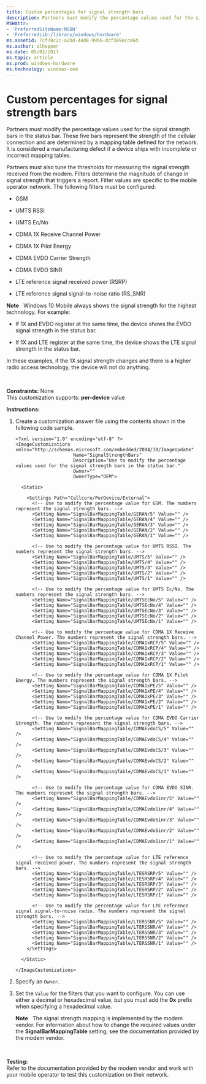 ```yaml
---
title: Custom percentages for signal strength bars
description: Partners must modify the percentage values used for the signal strength bars in the status bar.
MSHAttr:
- 'PreferredSiteName:MSDN'
- 'PreferredLib:/library/windows/hardware'
ms.assetid: 7cf70c2c-a2bd-44d8-9956-dcf309ecce6d
ms.author: alhopper
ms.date: 05/02/2017
ms.topic: article
ms.prod: windows-hardware
ms.technology: windows-oem
---
```


# Custom percentages for signal strength bars


Partners must modify the percentage values used for the signal strength bars in the status bar. These five bars represent the strength of the cellular connection and are determined by a mapping table defined for the network. It is considered a manufacturing defect if a device ships with incomplete or incorrect mapping tables.

Partners must also tune the thresholds for measuring the signal strength received from the modem. Filters determine the magnitude of change in signal strength that triggers a report. Filter values are specific to the mobile operator network. The following filters must be configured:

-   GSM

-   UMTS RSSI

-   UMTS Ec/No

-   CDMA 1X Receive Channel Power

-   CDMA 1X Pilot Energy

-   CDMA EVDO Carrier Strength

-   CDMA EVDO SINR

-   LTE reference signal received power (RSRP)

-   LTE reference signal signal-to-noise ratio (RS\_SNR)

**Note**  
Windows 10 Mobile always shows the signal strength for the highest technology. For example:

-   If 1X and EVDO register at the same time, the device shows the EVDO signal strength in the status bar.

-   If 1X and LTE register at the same time, the device shows the LTE signal strength in the status bar.

In these examples, if the 1X signal strength changes and there is a higher radio access technology, the device will not do anything.

 

<a href="" id="constraints---none"></a>**Constraints:** None  
This customization supports: **per-device** value

<a href="" id="instructions-"></a>**Instructions:**  
1.  Create a customization answer file using the contents shown in the following code sample.

    ``` syntax
    <?xml version="1.0" encoding="utf-8" ?>  
    <ImageCustomizations xmlns="http://schemas.microsoft.com/embedded/2004/10/ImageUpdate"  
                         Name="SignalStrengthBars"  
                         Description="Use to modify the percentage values used for the signal strength bars in the status bar."  
                         Owner=""  
                         OwnerType="OEM">

      <Static>  

        <Settings Path="Cellcore/PerDevice/External">        
          <!-- Use to modify the percentage value for GSM. The numbers represent the signal strength bars. -->
          <Setting Name="SignalBarMappingTable/GERAN/5" Value="" />    
          <Setting Name="SignalBarMappingTable/GERAN/4" Value="" />  
          <Setting Name="SignalBarMappingTable/GERAN/3" Value="" />  
          <Setting Name="SignalBarMappingTable/GERAN/2" Value="" />  
          <Setting Name="SignalBarMappingTable/GERAN/1" Value="" />  

          <!-- Use to modify the percentage value for UMTS RSSI. The numbers represent the signal strength bars. -->
          <Setting Name="SignalBarMappingTable/UMTS/5" Value="" />  
          <Setting Name="SignalBarMappingTable/UMTS/4" Value="" />  
          <Setting Name="SignalBarMappingTable/UMTS/3" Value="" />  
          <Setting Name="SignalBarMappingTable/UMTS/2" Value="" />  
          <Setting Name="SignalBarMappingTable/UMTS/1" Value="" />  

          <!-- Use to modify the percentage value for UMTS Ec/No. The numbers represent the signal strength bars. -->
          <Setting Name="SignalBarMappingTable/UMTSEcNo/5" Value="" />  
          <Setting Name="SignalBarMappingTable/UMTSEcNo/4" Value="" />  
          <Setting Name="SignalBarMappingTable/UMTSEcNo/3" Value="" />  
          <Setting Name="SignalBarMappingTable/UMTSEcNo/2" Value="" />  
          <Setting Name="SignalBarMappingTable/UMTSEcNo/1" Value="" />  

          <!-- Use to modify the percentage value for CDMA 1X Receive Channel Power. The numbers represent the signal strength bars. -->
          <Setting Name="SignalBarMappingTable/CDMA1xRCP/5" Value="" />  
          <Setting Name="SignalBarMappingTable/CDMA1xRCP/4" Value="" />  
          <Setting Name="SignalBarMappingTable/CDMA1xRCP/3" Value="" />  
          <Setting Name="SignalBarMappingTable/CDMA1xRCP/2" Value="" />  
          <Setting Name="SignalBarMappingTable/CDMA1xRCP/1" Value="" />  

          <!-- Use to modify the percentage value for CDMA 1X Pilot Energy. The numbers represent the signal strength bars. -->
          <Setting Name="SignalBarMappingTable/CDMA1xPE/5" Value="" />  
          <Setting Name="SignalBarMappingTable/CDMA1xPE/4" Value="" />  
          <Setting Name="SignalBarMappingTable/CDMA1xPE/3" Value="" />  
          <Setting Name="SignalBarMappingTable/CDMA1xPE/2" Value="" />  
          <Setting Name="SignalBarMappingTable/CDMA1xPE/1" Value="" />  

          <!-- Use to modify the percentage value for CDMA EVDO Carrier Strength. The numbers represent the signal strength bars. -->
          <Setting Name="SignalBarMappingTable/CDMAEvdoCS/5" Value="" />  
          <Setting Name="SignalBarMappingTable/CDMAEvdoCS/4" Value="" />  
          <Setting Name="SignalBarMappingTable/CDMAEvdoCS/3" Value="" />  
          <Setting Name="SignalBarMappingTable/CDMAEvdoCS/2" Value="" />  
          <Setting Name="SignalBarMappingTable/CDMAEvdoCS/1" Value="" />  

          <!-- Use to modify the percentage value for CDMA EVDO SINR. The numbers represent the signal strength bars. -->
          <Setting Name="SignalBarMappingTable/CDMAEvdoSinr/5" Value="" />  
          <Setting Name="SignalBarMappingTable/CDMAEvdoSinr/4" Value="" />  
          <Setting Name="SignalBarMappingTable/CDMAEvdoSinr/3" Value="" />  
          <Setting Name="SignalBarMappingTable/CDMAEvdoSinr/2" Value="" />  
          <Setting Name="SignalBarMappingTable/CDMAEvdoSinr/1" Value="" />  

          <!-- Use to modify the percentage value for LTE reference signal received power. The numbers represent the signal strength bars. -->
          <Setting Name="SignalBarMappingTable/LTESRSRP/5" Value="" />  
          <Setting Name="SignalBarMappingTable/LTESRSRP/4" Value="" />  
          <Setting Name="SignalBarMappingTable/LTESRSRP/3" Value="" />  
          <Setting Name="SignalBarMappingTable/LTESRSRP/2" Value="" />  
          <Setting Name="SignalBarMappingTable/LTESRSRP/1" Value="" />  

          <!-- Use to modify the percentage value for LTE reference signal signal-to-noise radio. The numbers represent the signal strength bars. -->
          <Setting Name="SignalBarMappingTable/LTERSSNR/5" Value="" />  
          <Setting Name="SignalBarMappingTable/LTERSSNR/4" Value="" />  
          <Setting Name="SignalBarMappingTable/LTERSSNR/3" Value="" />  
          <Setting Name="SignalBarMappingTable/LTERSSNR/2" Value="" />  
          <Setting Name="SignalBarMappingTable/LTERSSNR/1" Value="" />  
        </Settings>  

      </Static>

    </ImageCustomizations>
    ```

2.  Specify an `Owner`.

3.  Set the `Value` for the filters that you want to configure. You can use either a decimal or hexadecimal value, but you must add the **0x** prefix when specifying a hexadecimal value.

    **Note**  
    The signal strength mapping is implemented by the modem vendor. For information about how to change the required values under the **SignalBarMappingTable** setting, see the documentation provided by the modem vendor.

     

<a href="" id="testing-"></a>**Testing:**  
Refer to the documentation provided by the modem vendor and work with your mobile operator to test this customization on their network.

 

 







